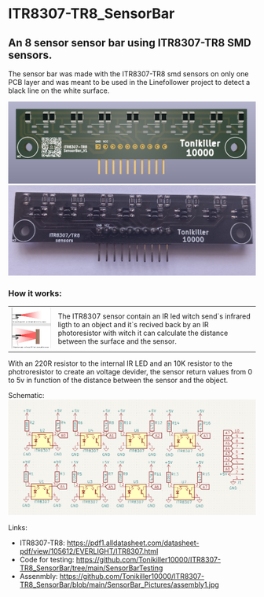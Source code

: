 # ITR8307-TR8_SensorBar
## An 8 sensor sensor bar using ITR8307-TR8 SMD sensors.
The sensor bar was made with the ITR8307-TR8 smd sensors on only one PCB layer and was meant to be used in the Linefollower project to detect a black line on the white surface. 

<img src="https://github.com/Tonikiller10000/ITR8307-TR8_SensorBar/blob/main/SensorBar_Pictures/se1.png"/>
<img src="https://github.com/Tonikiller10000/ITR8307-TR8_SensorBar/blob/main/SensorBar_Pictures/bar1.jpg"/>


### How it works:

<table>
  <tr>
    <td><img src="https://github.com/Tonikiller10000/ITR8307-TR8_SensorBar/blob/main/SensorBar_Pictures/IR1.png"/></td heigth=300>
    <td> The ITR8307 sensor contain an IR led witch send`s infrared ligth to an object and it`s recived back by an IR photoresistor with witch it can calculate the distance between the surface and the sensor.</td>
  </tr>
 </table>

With an 220R resistor to the internal IR LED and an 10K resistor to the photroresistor to create an voltage devider, the sensor return values from 0 to 5v in function of the distance between the sensor and the object. 

Schematic:
<img src="https://github.com/Tonikiller10000/ITR8307-TR8_SensorBar/blob/main/SensorBar_Pictures/se.png"/>

Links:
- ITR8307-TR8: https://pdf1.alldatasheet.com/datasheet-pdf/view/105612/EVERLIGHT/ITR8307.html
- Code for testing: https://github.com/Tonikiller10000/ITR8307-TR8_SensorBar/tree/main/SensorBarTesting
- Assenmbly: https://github.com/Tonikiller10000/ITR8307-TR8_SensorBar/blob/main/SensorBar_Pictures/assembly1.jpg
















